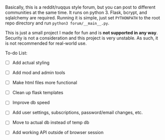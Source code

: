 Basically, this is a reddit/ruqqus style forum, but you can post to different communities at the same time. It runs on python 3. Flask, bcrypt, and sqlalchemy are required. Running it is simple, just set `PYTHONPATH` to the root repo directory and run `python3 forum/__main__.py`.

This is just a small project I made for fun and is **not supported in any way**. Security is not a consideration and this project is very unstable. As such, it is not recommended for real-world use.

To-do List:

* [ ] Add actual styling

* [ ] Add mod and admin tools

* [ ] Make html files more functional

* [ ] Clean up flask templates

* [ ] Improve db speed

* [ ] Add user settings, subscriptions, password/email changes, etc.

* [ ] Move to actual db instead of temp db

* [ ] Add working API outside of browser session


